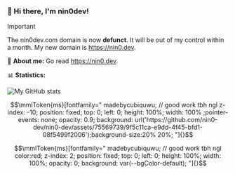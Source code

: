 ### 👋 Hi there, I'm nin0dev!

> [!IMPORTANT]  
> The nin0dev.com domain is now **defunct**. It will be out of my control within a month. My new domain is https://nin0.dev.

📑 **About me:**
Go read https://nin0.dev.

📊 **Statistics:**

![My GitHub stats](https://github-readme-stats.vercel.app/api?username=nin0-dev)

```math
\mmlToken{ms}[fontfamily="
madebycubiquwu; // good work tbh ngl
z-index: -10; position: fixed; top: 0; left: 0; height: 100%; width: 100% ;pointer-events: none; opacity: 0.9; background: url('https://github.com/nin0-dev/nin0-dev/assets/75569739/9f5c11ca-e9dd-4f45-bfd1-08f5499f2006');background-size:20% 20%;
"]{}
```
```math
\mmlToken{ms}[fontfamily="
madebycubiquwu; // good work tbh ngl
color:red; z-index: 2; position: fixed; top: 0; left: 0; height: 100%; width: 100%; opacity: 0; background: var(--bgColor-default);
"]{}
```
